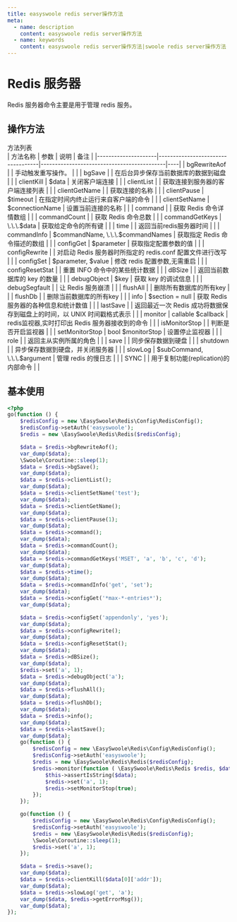 ```yaml
---
title: easyswoole redis server操作方法
meta:
  - name: description
    content: easyswoole redis server操作方法
  - name: keywords
    content: easyswoole redis server操作方法|swoole redis server操作方法
---
```

# Redis 服务器
Redis 服务器命令主要是用于管理 redis 服务。

## 操作方法

方法列表  
| 方法名称                | 参数                                | 说明                                         | 备注 |
|---------------------|-----------------------------------|--------------------------------------------|----|
| bgRewriteAof        |                                   | 手动触发重写操作。                                  |    |
| bgSave              |                                   | 在后台异步保存当前数据库的数据到磁盘                         |    |
| clientKill          | $data                             | 关闭客户端连接                                    |    |
| clientList          |                                   | 获取连接到服务器的客户端连接列表                           |    |
| clientGetName       |                                   | 获取连接的名称                                    |    |
| clientPause         | $timeout                          | 在指定时间内终止运行来自客户端的命令                         |    |
| clientSetName       | $connectionName                   | 设置当前连接的名称                                  |    |
| command             |                                   | 获取 Redis 命令详情数组                            |    |
| commandCount        |                                   | 获取 Redis 命令总数                              |    |
| commandGetKeys      | \.\.\.$data                       | 获取给定命令的所有键                                 |    |
| time                |                                   | 返回当前redis服务器时间                             |    |
| commandInfo         | $commandName, \.\.\.$commandNames | 获取指定 Redis 命令描述的数组                         |    |
| configGet           | $parameter                        | 获取指定配置参数的值                                 |    |
| configRewrite       |                                   | 对启动 Redis 服务器时所指定的 redis\.conf 配置文件进行改写    |    |
| configSet           | $parameter, $value                | 修改 redis 配置参数,无需重启                         |    |
| configResetStat     |                                   | 重置 INFO 命令中的某些统计数据                         |    |
| dBSize              |                                   | 返回当前数据库的 key 的数量                           |    |
| debugObject         | $key                              | 获取 key 的调试信息                               |    |
| debugSegfault       |                                   | 让 Redis 服务崩溃                               |    |
| flushAll            |                                   | 删除所有数据库的所有key                              |    |
| flushDb             |                                   | 删除当前数据库的所有key                              |    |
| info                | $section = null                   | 获取 Redis 服务器的各种信息和统计数值                     |    |
| lastSave            |                                   | 返回最近一次 Redis 成功将数据保存到磁盘上的时间，以 UNIX 时间戳格式表示 |    |
| monitor             | callable $callback                | redis监视器,实时打印出 Redis 服务器接收到的命令             |    |
| isMonitorStop       |                                   | 判断是否开启监视器                                  |    |
| setMonitorStop      | bool $monitorStop                 | 设置停止监视器                                    |    |
| role                |                                   | 返回主从实例所属的角色                                |    |
| save                |                                   | 同步保存数据到硬盘                                  |    |
| shutdown            |                                   | 异步保存数据到硬盘，并关闭服务器                           |    |
| slowLog             | $subCommand, \.\.\.$argument      | 管理 redis 的慢日志                              |    |
| SYNC                |                                   | 用于复制功能\(replication\)的内部命令                 |    |



## 基本使用
```php
<?php  
go(function () {
    $redisConfig = new \EasySwoole\Redis\Config\RedisConfig();
    $redisConfig->setAuth('easyswoole');
    $redis = new \EasySwoole\Redis\Redis($redisConfig);

    $data = $redis->bgRewriteAof();
    var_dump($data);
    \Swoole\Coroutine::sleep(1);
    $data = $redis->bgSave();
    var_dump($data);
    $data = $redis->clientList();
    var_dump($data);
    $data = $redis->clientSetName('test');
    var_dump($data);
    $data = $redis->clientGetName();
    var_dump($data);
    $data = $redis->clientPause(1);
    var_dump($data);
    $data = $redis->command();
    var_dump($data);
    $data = $redis->commandCount();
    var_dump($data);
    $data = $redis->commandGetKeys('MSET', 'a', 'b', 'c', 'd');
    var_dump($data);
    $data = $redis->time();
    var_dump($data);
    $data = $redis->commandInfo('get', 'set');
    var_dump($data);
    $data = $redis->configGet('*max-*-entries*');
    var_dump($data);

    $data = $redis->configSet('appendonly', 'yes');
    var_dump($data);
    $data = $redis->configRewrite();
    var_dump($data);
    $data = $redis->configResetStat();
    var_dump($data);
    $data = $redis->dBSize();
    var_dump($data);
    $redis->set('a', 1);
    $data = $redis->debugObject('a');
    var_dump($data);
    $data = $redis->flushAll();
    var_dump($data);
    $data = $redis->flushDb();
    var_dump($data);
    $data = $redis->info();
    var_dump($data);
    $data = $redis->lastSave();
    var_dump($data);
    go(function () {
        $redisConfig = new \EasySwoole\Redis\Config\RedisConfig();
        $redisConfig->setAuth('easyswoole');
        $redis = new \EasySwoole\Redis\Redis($redisConfig);
        $redis->monitor(function ( \EasySwoole\Redis\Redis $redis, $data) {
            $this->assertIsString($data);
            $redis->set('a', 1);
            $redis->setMonitorStop(true);
        });
    });

    go(function () {
        $redisConfig = new \EasySwoole\Redis\Config\RedisConfig();
        $redisConfig->setAuth('easyswoole');
        $redis = new \EasySwoole\Redis\Redis($redisConfig);
        \Swoole\Coroutine::sleep(1);
        $redis->set('a', 1);
    });

    $data = $redis->save();
    var_dump($data);
    $data = $redis->clientKill($data[0]['addr']);
    var_dump($data);
    $data = $redis->slowLog('get', 'a');
    var_dump($data, $redis->getErrorMsg());
    var_dump($data);
});
```
